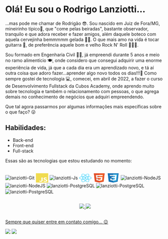 # Olá! Eu sou o Rodrigo Lanziotti...

...mas pode me chamar de Rodrigão 😎. Sou nascido em Juiz de Fora/MG, mineirinho típico🔺, que "come pelas beiradas", bastante observador, tranquilo e que adora receber e fazer amigos, além daquele boteco com aquela cervejinha bemmmmm gelada 🍺🍻. O que mais amo na vida é tocar guitarra 🎸, de preferência aquele bom e velho Rock N' Roll 🎼🎶🤟.

Sou formado em Engenharia Civil 👷‍♂️, já empreendi durante 5 anos e meio no ramo alimentício 🍽, onde considero que consegui adquirir uma enorme experiência de vida, já que a cada dia era um aprendizado novo, e tá aí outra coisa que adoro fazer...aprender algo novo todos os dias!!!🚀 Como sempre gostei de tecnologia 💻, comecei, em abril de 2022, a fazer o curso de Desenvolvimento Fullstack da Cubos Academy, onde aprendo muito sobre tecnologia e também o relacionamento com pessoas, o que agrega demais no conhecimento de negócios que adquiri empreendendo.

Que tal agora passarmos por algumas informações mais específicas sobre o que faço? 😜

## Habilidades:

- Back-end
- Front-end
- Full-stack



Essas são as tecnologias que estou estudando no momento:
<div style="display: inline_block"><br>
  <img align="center" alt="lanziotti-Git" height="30" width="40" src="https://cdn.jsdelivr.net/gh/devicons/devicon/icons/git/git-original.svg"">
  <img align="center" alt="lanziotti-Js" height="30" width="40" src="https://raw.githubusercontent.com/devicons/devicon/master/icons/javascript/javascript-plain.svg">
  <img align="center" alt="lanziotti-Js" height="30" width="40" src="https://cdn.jsdelivr.net/gh/devicons/devicon/icons/typescript/typescript-plain.svg">
  <img align="center" alt="lanziotti-React" height="30" width="40" src="https://raw.githubusercontent.com/devicons/devicon/master/icons/react/react-original.svg">
  <img align="center" alt="lanziotti-HTML" height="30" width="40" src="https://raw.githubusercontent.com/devicons/devicon/master/icons/html5/html5-original.svg">
  <img align="center" alt="lanziotti-CSS" height="30" width="40" src="https://raw.githubusercontent.com/devicons/devicon/master/icons/css3/css3-original.svg">
  <img align="center" alt="lanziotti-NodeJS" height="30" width="40" src="https://cdn.jsdelivr.net/gh/devicons/devicon/icons/nodejs/nodejs-original.svg">
  <img align="center" alt="lanziotti-NodeJS" height="30" width="40" src="https://cdn.jsdelivr.net/gh/devicons/devicon/icons/nestjs/nestjs-plain.svg">
  <img align="center" alt="lanziotti-PostgreSQL" height="30" width="40" src="https://cdn.jsdelivr.net/gh/devicons/devicon/icons/postgresql/postgresql-original.svg">
  <img align="center" alt="lanziotti-PostgreSQL" height="30" width="40" src="https://cdn.jsdelivr.net/gh/devicons/devicon/icons/docker/docker-plain.svg">
  <img align="center" alt="lanziotti-PostgreSQL" height="30" width="40" src="https://cdn.jsdelivr.net/gh/devicons/devicon/icons/figma/figma-original.svg">
</div>

##

<div align="center">
  <a href="https://github.com/lanziotti">
  <img height="180em" src="https://github-readme-stats.vercel.app/api?username=lanziotti&show_icons=true&theme=dark&include_all_commits=true&count_private=true"/>
  <img height="180em" src="https://github-readme-stats.vercel.app/api/top-langs/?username=lanziotti&layout=compact&langs_count=7&theme=dark"/>
</div>



 ##
 
 Sempre que quiser entre em contato comigo... 😉
 
 <div> 
  <a href="https://instagram.com/rodrigolanziotti" target="_blank"><img src="https://img.shields.io/badge/-Instagram-%23E4405F?style=for-the-badge&logo=instagram&logoColor=white" target="_blank"></a>
  <a href="https://www.linkedin.com/in/rodrigo-lanziotti-16a64966" target="_blank"><img src="https://img.shields.io/badge/-LinkedIn-%230077B5?style=for-the-badge&logo=linkedin&logoColor=white" target="_blank"></a> 
</div>
